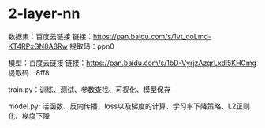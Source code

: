 # 2-layer-nn

数据集：百度云链接
链接：https://pan.baidu.com/s/1vt_coLmd-KT4RPxGN8A8Rw 
提取码：ppn0

模型：百度云链接
链接：https://pan.baidu.com/s/1bD-VyrjzAzqrLxdl5KHCmg 
提取码：8ff8

train.py：训练、测试、参数查找、可视化、模型保存

model.py: 活函数、反向传播，loss以及梯度的计算、学习率下降策略、L2正则化、梯度下降
